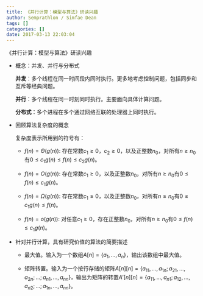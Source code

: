```yaml
---
title: 《并行计算：模型与算法》研读兴趣
author: Semprathlon / Simfae Dean
tags: []
categories: []
date: 2017-03-13 22:03:04
---
```

《并行计算：模型与算法》研读兴趣

- 概念：并发、并行与分布式

  **并发**：多个线程在同一时间段内同时执行。更多地考虑控制问题，包括同步和互斥等经典问题。
  
  **并行**：多个线程在同一时刻同时执行。主要面向具体计算问题。

  **分布式**：多个进程在多个通过网络互联的处理器上同时执行。

- 回顾算法复杂度的概念

  复杂度表示所用到的符号有：

  - $f(n)=\Theta(g(n))$: 存在常数$c_1 \ge 0$，$c_2 \ge 0$，以及正整数$n_0$，对所有$n \ge n_0$有$0 \le c_1 g(n) \le f(n) \le c_2 g(n)$。

  - $f(n)=O(g(n))$: 存在常数$c_1 \ge 0$，以及正整数$n_0$，对所有$n \ge n_0$有$0 \le f(n) \le c_1 g(n)$。

  - $f(n)=\Omega(g(n))$: 存在常数$c_1 \ge 0$，以及正整数$n_0$，对所有$n \ge n_0$有$0 \le c_1 g(n) \le f(n)$。

  - $f(n)=o(g(n))$: 对任意$c_1 \ge 0$，存在正整数$n_0$，对所有$n \ge n_0$有$0 \le f(n) \le c_1 g(n)$。

- 针对并行计算，具有研究价值的算法的简要描述

  - 最大值。输入为一个数组$A[n]=\{a_1,\dots,a_n\}$，输出该数组中最大值。

  - 矩阵转置。输入为一个按行存储的矩阵$A[n][n]=\{ a_{11},\dots,a_{1n};a_{21},\dots,a_{2n};\dots;a_{n1},\dots,a_{nn} \}$，输出为矩阵的转置$A'[n][n]=\{ a_{11},\dots,a_{n1};a_{12},\dots,a_{n2};\dots;a_{1n},\dots,a_{nn} \}$。